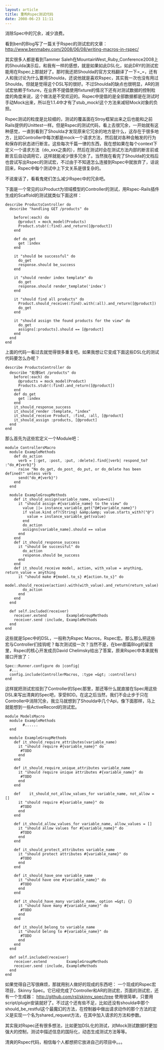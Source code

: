 ```yaml
--- 
layout: article
title: 重构Rspec测试代码
date: 2008-06-23 11:11
---
```

消除Spec中的冗余，减少浪费。

看到ben的Blog写了一篇关于Rspec的测试宏的文章：
http://www.benmabey.com/2008/06/08/writing-macros-in-rspec/

其实很多人都是看到Tammer Saleh在MountainWest_Ruby_Conference2008上的Shoulda演示后，和我有一样的感想，就是如果如此DSL化，如此DRY的测试宏能用在Rspec上那就好了。那时我还把Shoulda的官方文档翻译了一下=_=，还有人和我讨论为什么要用Shoulda，还说他就是喜欢Rspec，其实我一次也没有用过Shoulda，但就是觉得这个DSL写的很好。不过Shoulda的缺点也很明显，AR的测试宏依赖于fixture，在业界不提倡使用fixture的情况下还有对测试数据的控制粒度的角度来说，这个做法是不受欢迎的。Rspec中提倡的是全部数据都是在测试时手动Mock出来，所以在1.1.4中才有了stub_mock!这个方法来减轻Mock对象的负担。

Rspec测试的粒度是比较细的，测试的覆盖面在Stroy框架出来之后也能和之前Rails提供的Unittest一样。但是Rspec的测试代码，看上去很冗余，一开始就有这种感觉，一直到看到了Shoulda才发现原来它冗余的地方是什么，这存在于很多地方，比如Controller中每次都是mock一个请求方法，然后就对各种会触发的行为和保存的状态进行断言。这些每次千篇一律的东西，我在想如果在每个context下定义一个请求方法（do_xxx之类的），然后在测试时会在测试方法内部的断言前或断言后自动调用它，这样就能减少很多冗余了。当然我在看完了Shoulda的文档后也尝试写出Rspec的测试宏，不过由于不知道怎么连接到Rspec中就放弃了，话说回来，Rspec中每个测试中上下文关系是很复杂的。

不说废话了，看看鬼佬们怎么减少Rspec中的冗余吧。

下面是一个常见的以Product为领域模型的Controller的测试，用Rspec-Rails插件生成的Scaffold的测试就类似下面这样：

    describe ProductsController do
      describe "handling GET /products" do
     
        before(:each) do
          @product = mock_model(Products)
          Product.stub!(:find).and_return([@product])
        end
     
        def do_get
          get :index
        end
     
        it "should be successful" do
          do_get
          response.should be_success
        end
     
        it "should render index template" do
          do_get
          response.should render_template('index')
        end
     
        it "should find all products" do
          Product.should_receive(:find).with(:all).and_return([@product])
          do_get
        end
     
        it "should assign the found products for the view" do
          do_get
          assigns[:products].should == [@product]
        end
      end
    end

上面的代码一看过去就觉得很多重复吧。如果我想让它变成下面这些DSL化的测试代码要怎么办呢？

    describe ProductsController do
      describe "处理Get /products" do
        before(:each) do
          @products = mock_model(Product)
          Products.stub!(:find).and_return([@product])
        end
        def do_get
          get :index
        end
        it_should_response_success
        it_should_render :template, "index"
        it_should_receive Product, :find, :all, [@product]
        it_should_assign :products, [@product]
      end
    end

那么首先为这些宏定义一个Module吧：

    module ControllersMacro
      module ExampleMethods
        def do_action
          verb = [:get, :post, :put, :delete].find{|verb| respond_to? :"do_#{verb}"}
          raise "No do_get, do_post_ do_put, or do_delete has been defined!" unless verb
          send("do_#{verb}")
        end
      end
     
      module ExampleGroupMethods
        def it_should_assign(variable_name, value=nil)
          it "should assign #{variable_name} to the view" do
            value ||= instance_variable_get("@#{variable_name}")
            if value.kind_of?(String) &amp;&amp; value.starts_with?("@")
              value = instance_variable_get(value)
            end
            do_action
            assigns[variable_name].should == value
          end
        end
        def it_should_response_success
          it "should be successful" do
            do_action
            response.should be_success
          end
        end
        def it_should_receive model, action, with_value = anything, return_value = anything
          it "should make #{model.to_s} #{action.to_s}" do
            model.should_receive(action).with(with_value).and_return(return_value)
            do_action
          end
        end
      end
     
      def self.included(receiver)
        receiver.extend         ExampleGroupMethods
        receiver.send :include, ExampleMethods
      end
    end

这些就是Spec中的DSL，一般称为Rspec Macros，Rspec宏。那么那么把这些宏与Controller们挂钩呢？每次测试挂一次？当然不是，在ben那篇Blog的留言里，Rspec的核心开发成员David Chelimsky给出了答案，原来Rspec中本来就有接口开放了：

    Spec::Runner.configure do |config|
      #...
      config.include(ControllerMacros, :type =&gt; :controllers)
    end

这样就把测试宏挂到了Controller的Spec那里，那还等什么就直接在Spec用这些DSL来写出清爽的Spec吧，享受BDD。在这之后当然，我们不会止步于只在Controller中消除冗余，我立马就想到了Shoulda中几个Api，像下面那样，马上就能想到一些ActiveRecord的测试宏。

    module ModelsMacro
      module ExampleMethods
            #......
      end
     
      module ExampleGroupMethods
        def it_should_require_attributes(variable_name)
          it "should require #{variable_name}" do
           #TODO
          end
        end
           
        def it_should_require_unique_attributes variable_name
          it "should require unique attributes #{variable_name}" do
           #TODO
          end
        end
           
        def    it_should_not_allow_values_for variable_name, not_allow = []
          it "should require #{variable_name}" do
           #TODO
          end
        end
           
        def it_should_allow_values_for variable_name, allow_values = []
          it "should allow values for #{variable_name}" do
           #TODO
          end
        end
     
        def it_should_protect_attributes variable_name
          it "should protect attributes #{variable_name}" do
           #TODO
          end
        end
     
        def it_should_have_one variable_name
          it "should have one #{variable_name}" do
           #TODO
          end
        end
           
        def it_should_have_many variable_name, option =&gt; {}
          it "should have many #{variable_name}" do
           #TODO
          end
        end
                   
        def it_should_belong_to variable_name
          it "should belong to #{variable_name}" do
           #TODO
          end
        end
      end
     
      def self.included(receiver)
        receiver.extend         ExampleGroupMethods
        receiver.send :include, ExampleMethods
      end
    end

如果觉得自己写很麻烦，那就用别人做好的现成的东西吧：
一个现成的Rspec宏项目，Skinny Spec。它已经完成了Controller和AR的测试宏，页面的测试宏，还有一个生成器：
<a href="http://github.com/rsl/skinny_spec/tree">http://github.com/rsl/skinny_spec/tree</a>
使用很简单，只要用script/plugin安装就好了。不过这个还有些不足，比如还没有shoulda中那个should_be_restful这个最魔幻的方法，在控制器中做出请求动作的那个方法的定义是实现一个名为shared_request方法，在其中加入请求的方法和参数。

其实我对Rspec还有很多想法，比如更加DSL化的测试，对Mock测试数据时更加强大的控制，测试中描述信息的国际化，动态生成测试方法等等。

清爽的Rspec代码，相信每个人都想把它放进自己的项目中。。。
